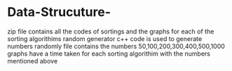 # Data-Strucuture-
zip file contains all the codes of sortings and the graphs for each of the sorting algorithims 
random generator c++ code is used to generate numbers randomly file contains the numbers 50,100,200,300,400,500,1000
graphs have a time taken for each sorting algorithim with the numbers mentioned above 

